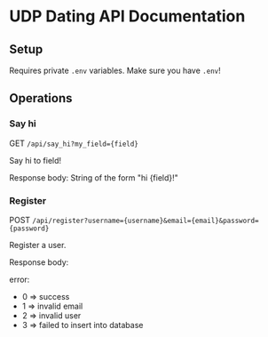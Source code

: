 # UDP Dating API Documentation

## Setup
Requires private `.env` variables. Make sure you have `.env`!

## Operations

### Say hi
GET
`/api/say_hi?my_field={field}`

Say hi to field!

Response body:
String of the form "hi {field}!"

### Register
POST
`/api/register?username={username}&email={email}&password={password}`

Register a user.

Response body:

error:
- 0 => success
- 1 => invalid email
- 2 => invalid user
- 3 => failed to insert into database
